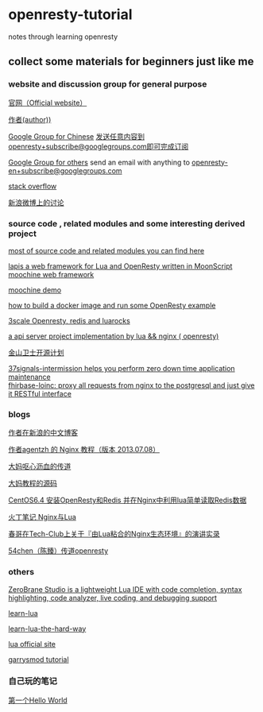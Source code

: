 openresty-tutorial
==================

notes through learning openresty 


## collect some materials for beginners just like me  

### website and discussion group for general purpose     

[官网（Official website）](http://openresty.org)           

[作者(author))](http://agentzh.org/)    

[Google Group for Chinese](https://groups.google.com/d/forum/openresty)  发送任意内容到openresty+subscribe@googlegroups.com即可完成订阅          

[Google Group for others](https://groups.google.com/group/openresty-en) send an email with anything to openresty-en+subscribe@googlegroups.com      

[stack overflow](http://stackoverflow.com/tags/openresty/info)      

[新浪微博上的讨论](http://s.weibo.com/weibo/openResty?topnav=1&wvr=5&b=1)     

### source code , related modules  and some interesting  derived project            

[most of source code and related modules  you can find here](https://github.com/openresty)      

[lapis a web framework for Lua and OpenResty written in MoonScript](https://github.com/leafo/lapis)       
[moochine web framework](https://github.com/appwilldev/moochine-demo)          

[moochine demo](https://github.com/appwilldev/moochine)       

[how to build a docker image and run some OpenResty example](https://github.com/torhve/openresty-docker)            

[3scale Openresty, redis and luarocks](https://github.com/3scale/docker-openresty)             

[a api server project implementation by lua && nginx ( openresty)](https://github.com/xinqiyang/yagami..ko)          

[金山卫士开源计划](https://github.com/ZoomQuiet/urisaok/tree/openresty)       

[37signals-intermission helps you perform zero down time application maintenance](https://github.com/basecamp/intermission)        
[ fhirbase-loinc: proxy all requests from nginx to the postgresql and just give it RESTful interface](https://github.com/fhirbase/fhirbase-loinc)          

### blogs    

[作者在新浪的中文博客](http://blog.sina.com.cn/openresty)        

[作者agentzh 的 Nginx 教程（版本 2013.07.08）](http://openresty.org/download/agentzh-nginx-tutorials-zhcn.html)         

[大妈呕心沥血的传道](http://chaos2openresty.readthedocs.org/zh_CN/latest/)     

[大妈教程的源码](https://github.com/ZoomQuiet/chaos2openresty)       

[CentOS6.4 安装OpenResty和Redis 并在Nginx中利用lua简单读取Redis数据](http://www.cnblogs.com/kgdxpr/p/3550633.html)                   

[火丁笔记 Nginx与Lua](http://huoding.com/2012/08/31/156)      

[春哥在Tech-Club上关于『由Lua粘合的Nginx生态环境』的演讲实录](http://blog.zoomquiet.org/pyblosxom/oss/openresty-intro-2012-03-06-01-13.html)       

[54chen（陈臻）传道openresty](http://www.infoq.com/cn/presentations/cc-ria-rest-mass-storage#.TmL2RQEQ71w.sinaweibo)           


### others          
[ZeroBrane Studio is a lightweight Lua IDE with code completion, syntax highlighting, code analyzer, live coding, and debugging support ](https://studio.zerobrane.com)                       

[learn-lua](http://tylerneylon.com/a/learn-lua/)                 

[learn-lua-the-hard-way](http://www.phailed.me/2011/02/learn-lua-the-hard-way-1/)

[lua official site](http://www.lua.org/)             

[garrysmod tutorial](http://wiki.garrysmod.com/page/Main_Page)                 

### 自己玩的笔记         
[第一个Hello World]()     




